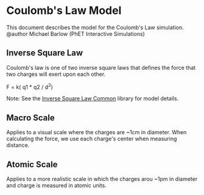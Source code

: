# Coulomb's Law Model

This document describes the model for the Coulomb's Law simulation. <br>
@author Michael Barlow (PhET Interactive Simulations)

## Inverse Square Law
Coulomb's law is one of two inverse square laws that defines the force that two charges will exert upon each other.

F = k( q1 * q2 / d<sup>2</sup>)

Note: See the [Inverse Square Law Common](https://github.com/phetsims/inverse-square-law-common/blob/master/doc/model.md) library for model details.

## Macro Scale

Applies to a visual scale where the charges are ~1cm in diameter. When calculating the force, we use each charge's center when measuring distance.

## Atomic Scale

Applies to a more realistic scale in which the charges arou ~1pm in diameter and charge is measured in atomic units.